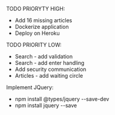 TODO PRIORYTY HIGH:
* Add 16 missing articles
* Dockerize application
* Deploy on Heroku

TODO PRIORITY LOW:
* Search - add validation
* Search - add enter handling
* Add security communication
* Articles - add waiting circle

Implement JQuery:
* npm install @types/jquery --save-dev
* npm install jquery --save